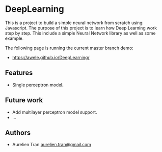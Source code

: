 # DeepLearning

This is a project to build a simple neural network from scratch using Javascript.
The purpose of this project is to learn how Deep Learning work step by step.
This include a simple Neural Network library as well as some example.

The following page is running the current master branch demo:
* https://awele.github.io/DeepLearning/

## Features
* Single perceptron model.

## Future work
* Add multilayer perceptron model support.
* ...

## Authors
* Aurelien Tran <aurelien.tran@gmail.com>
